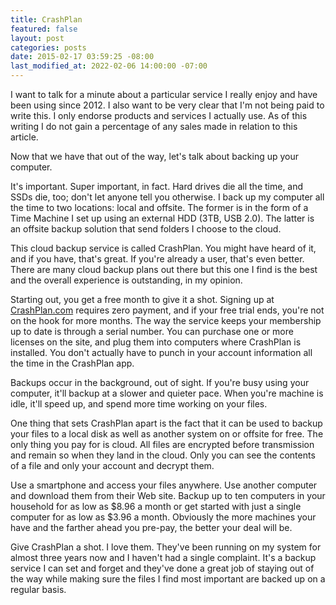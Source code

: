 ```yaml
---
title: CrashPlan
featured: false
layout: post
categories: posts
date: 2015-02-17 03:59:25 -08:00
last_modified_at: 2022-02-06 14:00:00 -07:00
---
```


I want to talk for a minute about a particular service I really enjoy and have been using since 2012. I also want to be very clear that I'm not being paid to write this. I only endorse products and services I actually use. As of this writing I do not gain a percentage of any sales made in relation to this article.

Now that we have that out of the way, let's talk about backing up your computer.

It's important. Super important, in fact. Hard drives die all the time, and SSDs die, too; don't let anyone tell you otherwise. I back up my computer all the time to two locations: local and offsite. The former is in the form of a Time Machine I set up using an external HDD (3TB, USB 2.0). The latter is an offsite backup solution that send folders I choose to the cloud.

This cloud backup service is called CrashPlan. You might have heard of it, and if you have, that's great. If you're already a user, that's even better. There are many cloud backup plans out there but this one I find is the best and the overall experience is outstanding, in my opinion.

Starting out, you get a free month to give it a shot. Signing up at [CrashPlan.com](http://CrashPlan.com) requires zero payment, and if your free trial ends, you're not on the hook for more months. The way the service keeps your membership up to date is through a serial number. You can purchase one or more licenses on the site, and plug them into computers where CrashPlan is installed. You don't actually have to punch in your account information all the time in the CrashPlan app.

Backups occur in the background, out of sight. If you're busy using your computer, it'll backup at a slower and quieter pace. When you're machine is idle, it'll speed up, and spend more time working on your files.

One thing that sets CrashPlan apart is the fact that it can be used to backup your files to a local disk as well as another system on or offsite for free. The only thing you pay for is cloud. All files are encrypted before transmission and remain so when they land in the cloud. Only you can see the contents of a file and only your account and decrypt them.

Use a smartphone and access your files anywhere. Use another computer and download them from their Web site. Backup up to ten computers in your household for as low as $8.96 a month or get started with just a single computer for as low as $3.96 a month. Obviously the more machines your have and the farther ahead you pre-pay, the better your deal will be.

Give CrashPlan a shot. I love them. They've been running on my system for almost three years now and I haven't had a single complaint. It's a backup service I can set and forget and they've done a great job of staying out of the way while making sure the files I find most important are backed up on a regular basis.

